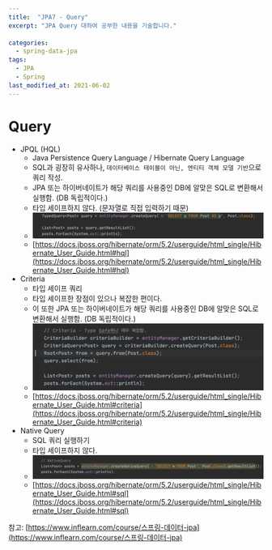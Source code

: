```yaml
---
title:  "JPA7 - Query"
excerpt: "JPA Query 대하여 공부한 내용을 기술합니다."

categories:
  - spring-data-jpa
tags:
  - JPA
  - Spring
last_modified_at: 2021-06-02
---
```


# Query
* JPQL (HQL)
  * Java Persistence Query Language / Hibernate Query Language
  * SQL과 굉장히 유사하나, `데이터베이스 테이블이 아닌, 엔티티 객체 모델 기반`으로 쿼리 작성.
  * JPA 또는 하이버네이트가 해당 쿼리를 사용중인 DB에 알맞은 SQL로 변환해서 실행함. (DB 독립적이다.)
  * 타입 세이프하지 않다. (문자열로 직접 입력하기 때문)
  * ![1](/assets/images/jpql(hql).png)
  * [https://docs.jboss.org/hibernate/orm/5.2/userguide/html_single/Hibernate_User_Guide.html#hql](https://docs.jboss.org/hibernate/orm/5.2/userguide/html_single/Hibernate_User_Guide.html#hql)
* Criteria
  * 타입 세이프 쿼리
  * 타입 세이프한 장점이 있으나 복잡한 편이다.
  * 이 또한 JPA 또는 하이버네이트가 해당 쿼리를 사용중인 DB에 알맞은 SQL로 변환해서 실행함. (DB 독립적이다.)
  * ![1](/assets/images/criteria.png)
  * [https://docs.jboss.org/hibernate/orm/5.2/userguide/html_single/Hibernate_User_Guide.html#criteria](https://docs.jboss.org/hibernate/orm/5.2/userguide/html_single/Hibernate_User_Guide.html#criteria)
* Native Query
  * SQL 쿼리 실행하기
  * 타입 세이프하지 않다.
  * ![1](/assets/images/native_query.png)
  * [https://docs.jboss.org/hibernate/orm/5.2/userguide/html_single/Hibernate_User_Guide.html#sql](https://docs.jboss.org/hibernate/orm/5.2/userguide/html_single/Hibernate_User_Guide.html#sql)
  






참고: [https://www.inflearn.com/course/스프링-데이터-jpa](https://www.inflearn.com/course/스프링-데이터-jpa)